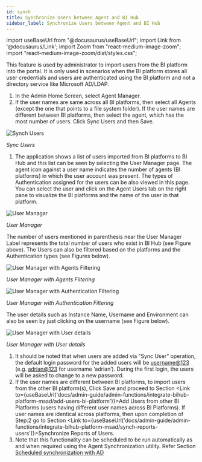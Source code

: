 ```yaml
---
id: synch
title: Synchronize Users between Agent and BI Hub
sidebar_label: Synchronize Users between Agent and BI Hub
---
```


import useBaseUrl from "@docusaurus/useBaseUrl";
import Link from '@docusaurus/Link';
import Zoom from "react-medium-image-zoom";
import "react-medium-image-zoom/dist/styles.css";

This feature is used by administrator to import users from the BI
platform into the portal. It is only used in scenarios when the BI
platform stores all user credentials and users are authenticated using
the BI platform and not a directory service like Microsoft AD/LDAP.

1.  In the Admin Home Screen, select Agent Manager.
1.  If the user names are same across all BI platforms, then select all Agents (except the one that points to a file system folder). If the user names are different between BI platforms, then select the agent, which has the most number of users. Click Sync Users and then Save.

  <div style={{textAlign: 'center'}}>
    <Zoom>
      <img alt="Synch Users" src={useBaseUrl('doc-images/admin-guide/synch/sync-users.jpg')}/>
    </Zoom>
  </div>

  *Sync Users*

1.  The application shows a list of users imported from BI platforms to BI Hub and this list can be seen by selecting the User Manager page. 
The agent icon against a user name indicates the number of agents (BI platforms) in which the user account was present. The types of Authentication assigned for the users can be also viewed in this page. You can select the user and click on the Agent Users tab on the right pane to visualize the BI platforms and the name of the user in that platform.

  <div style={{textAlign: 'center'}}>
    <Zoom>
      <img alt="User Managar" src={useBaseUrl('doc-images/admin-guide/synch/user-manager.jpg')}/>
    </Zoom>
  </div>

  *User Manager*

  The number of users mentioned in parenthesis near the User Manager Label represents the total number of users who exist in BI Hub (see Figure above). The Users can also be filtered based on the platforms and the Authentication types (see Figures below).

  <div style={{textAlign: 'center'}}>
    <Zoom>
      <img alt="User Manager with Agents Filtering" src={useBaseUrl('doc-images/admin-guide/synch/um2.jpg')}/>
    </Zoom>
  </div>

  *User Manager with Agents Filtering*

  <div style={{textAlign: 'center'}}>
    <Zoom>
      <img alt="User Manager with Authentication Filtering" src={useBaseUrl('doc-images/admin-guide/synch/umauth.jpg')}/>
    </Zoom>
  </div>

  *User Manager with Authentication Filtering*

  The user details such as Instance Name, Username and Environment can also be seen by just clicking on the username (see Figure below).

  <div style={{textAlign: 'center'}}>
    <Zoom>
      <img alt="User Manager with User details" src={useBaseUrl('doc-images/admin-guide/synch/um3new.jpg')}/>
    </Zoom>
  </div>

  *User Manager with User details*

1. It should be noted that when users are added via “Sync User” operation, the default login password for the added users will be <username@123> (e.g. <adrian@123> for username ‘adrian’). During the first login, the users will be asked to change to a new password.
1. If the user names are different between BI platforms, to import users from the other BI platform(s), Click Save and proceed to Section <Link to={useBaseUrl('docs/admin-guide/admin-functions/integrate-bihub-platform-msad/add-users-bi-platform')}>Add Users from other BI Platforms (users having different user names across BI Platforms)</Link>. If user names are identical across platforms, then upon completion of Step:2 go to Section <Link to={useBaseUrl('docs/admin-guide/admin-functions/integrate-bihub-platform-msad/synch-reports-users')}>Synchronize Reports of Users</Link>.
1. Note that this functionality can be scheduled to be run automatically as and when required using the Agent Synchronization utility. Refer Section [Scheduled synchronization with AD](#)
